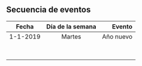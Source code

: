 ## Secuencia de eventos


| Fecha | Día de la semana | Evento |
| ------------- |:-------------:| -----:|
| 1-1-2019      | Martes | Año nuevo |
| |  |    |
|       |        |      |
|       |        |      |
|       |        |      |
|       |        |      |
|       |        |      |
|       |        |      |
|       |        |      |